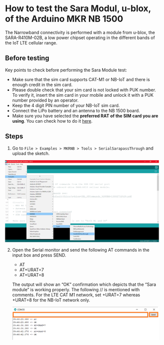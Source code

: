 # How to test the Sara Modul, u-blox, of the Arduino MKR NB 1500

The Narrowband connectivity is performed with a module from u-blox, the SARA-R410M-02B, a low power chipset operating in the different bands of the IoT LTE cellular range.

## Before testing

Key points to check before performing the Sara Module test:
* Make sure that the sim card supports CAT-M1 or NB-IoT and there is enough credit in the sim card.
* Please double check that your sim card is not locked with PUK number. To verify it, insert the sim card in your mobile and unlock it with a PUK number provided by an operator.
* Keep the 4 digit PIN number of your NB-IoT sim card.
* Connect the LiPo battery and an antenna to the NB 1500 board.
* Make sure you have selected the **preferred RAT of the SIM card you are using**. You can check how to do it [here](https://github.com/charlesbones/HC/blob/master/Hardware/Boards/How_to_change_the_Radio_Access_Technology_-RAT-_on_MKR_NB_1500.md#how-to-change-the-radio-access-technology-rat-on-mkr-nb-1500).

## Steps

1. Go to `File > Examples > MKRNB > Tools > SerialSarapassThrough` and upload the sketch.

  ![Example location](/assets/img/hardware/boards/SaraTest3.png)

2. Open the Serial monitor and send the following AT commands in the input box and press SEND.
   * AT
   * AT+URAT=7                 
   * AT+URAT=8  

   The output will show an “OK” confirmation which depicts that the “Sara module” is working properly. The following // is mentioned with comments. For the LTE CAT M1 network, set +URAT=7 whereas +URAT=8 for the NB-IoT network only.

   ![Example location](/assets/img/hardware/boards/SaraTest4.png)
